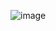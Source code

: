 ![image](https://github.com/amarjeetsuryavnshi/Dataset-Hotels/assets/78080611/cb032105-907a-46fa-abe1-c0ea6932d81a)
